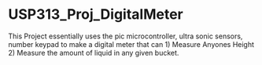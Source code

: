# USP313_Proj_DigitalMeter
This Project essentially uses the pic microcontroller, ultra sonic sensors, number keypad to make a digital meter that can  1) Measure Anyones Height 2) Measure the amount of liquid in any given bucket.
